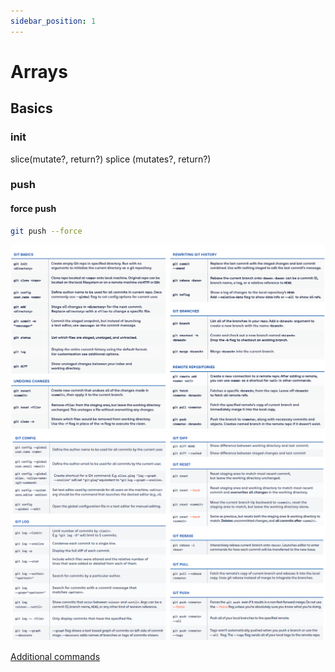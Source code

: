 ```yaml
---
sidebar_position: 1
---
```


# Arrays

## Basics

### init

slice(mutate?, return?)
splice (mutates?, return?)

### push

#### force push

```bash
git push --force
```

![Cheatsheet1](/img/cheatsheet1.png)
![Cheatsheet2](/img/cheatsheet2.png)

[Additional commands](https://www.atlassian.com/git/tutorials/atlassian-git-cheatsheet)
